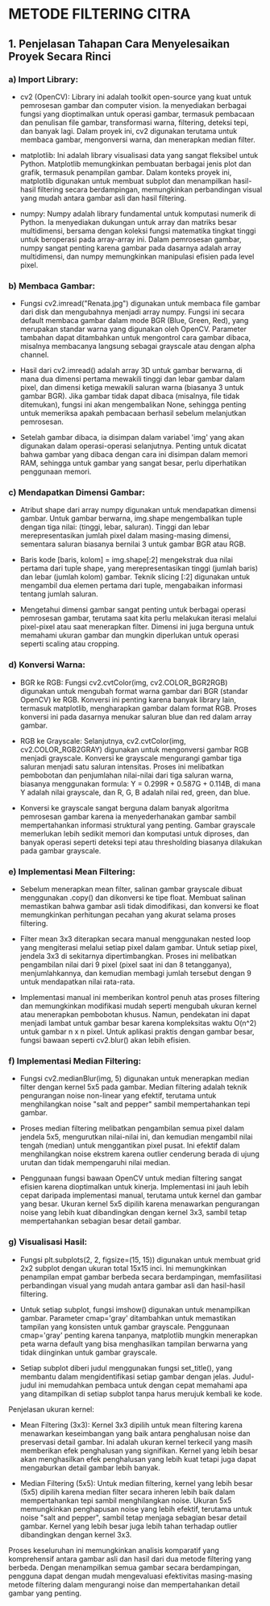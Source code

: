 # METODE FILTERING CITRA

## 1. Penjelasan Tahapan Cara Menyelesaikan Proyek Secara Rinci

### a) Import Library:
   - cv2 (OpenCV): Library ini adalah toolkit open-source yang kuat untuk pemrosesan gambar dan computer vision. Ia menyediakan berbagai fungsi yang dioptimalkan untuk operasi gambar, termasuk pembacaan dan penulisan file gambar, transformasi warna, filtering, deteksi tepi, dan banyak lagi. Dalam proyek ini, cv2 digunakan terutama untuk membaca gambar, mengonversi warna, dan menerapkan median filter.
   
   - matplotlib: Ini adalah library visualisasi data yang sangat fleksibel untuk Python. Matplotlib memungkinkan pembuatan berbagai jenis plot dan grafik, termasuk penampilan gambar. Dalam konteks proyek ini, matplotlib digunakan untuk membuat subplot dan menampilkan hasil-hasil filtering secara berdampingan, memungkinkan perbandingan visual yang mudah antara gambar asli dan hasil filtering.
   
   - numpy: Numpy adalah library fundamental untuk komputasi numerik di Python. Ia menyediakan dukungan untuk array dan matriks besar multidimensi, bersama dengan koleksi fungsi matematika tingkat tinggi untuk beroperasi pada array-array ini. Dalam pemrosesan gambar, numpy sangat penting karena gambar pada dasarnya adalah array multidimensi, dan numpy memungkinkan manipulasi efisien pada level pixel.

### b) Membaca Gambar:
   - Fungsi cv2.imread("Renata.jpg") digunakan untuk membaca file gambar dari disk dan mengubahnya menjadi array numpy. Fungsi ini secara default membaca gambar dalam mode BGR (Blue, Green, Red), yang merupakan standar warna yang digunakan oleh OpenCV. Parameter tambahan dapat ditambahkan untuk mengontrol cara gambar dibaca, misalnya membacanya langsung sebagai grayscale atau dengan alpha channel.
   
   - Hasil dari cv2.imread() adalah array 3D untuk gambar berwarna, di mana dua dimensi pertama mewakili tinggi dan lebar gambar dalam pixel, dan dimensi ketiga mewakili saluran warna (biasanya 3 untuk gambar BGR). Jika gambar tidak dapat dibaca (misalnya, file tidak ditemukan), fungsi ini akan mengembalikan None, sehingga penting untuk memeriksa apakah pembacaan berhasil sebelum melanjutkan pemrosesan.
   
   - Setelah gambar dibaca, ia disimpan dalam variabel 'img' yang akan digunakan dalam operasi-operasi selanjutnya. Penting untuk dicatat bahwa gambar yang dibaca dengan cara ini disimpan dalam memori RAM, sehingga untuk gambar yang sangat besar, perlu diperhatikan penggunaan memori.

### c) Mendapatkan Dimensi Gambar:
   - Atribut shape dari array numpy digunakan untuk mendapatkan dimensi gambar. Untuk gambar berwarna, img.shape mengembalikan tuple dengan tiga nilai: (tinggi, lebar, saluran). Tinggi dan lebar merepresentasikan jumlah pixel dalam masing-masing dimensi, sementara saluran biasanya bernilai 3 untuk gambar BGR atau RGB.
   
   - Baris kode [baris, kolom] = img.shape[:2] mengekstrak dua nilai pertama dari tuple shape, yang merepresentasikan tinggi (jumlah baris) dan lebar (jumlah kolom) gambar. Teknik slicing [:2] digunakan untuk mengambil dua elemen pertama dari tuple, mengabaikan informasi tentang jumlah saluran.
   
   - Mengetahui dimensi gambar sangat penting untuk berbagai operasi pemrosesan gambar, terutama saat kita perlu melakukan iterasi melalui pixel-pixel atau saat menerapkan filter. Dimensi ini juga berguna untuk memahami ukuran gambar dan mungkin diperlukan untuk operasi seperti scaling atau cropping.

### d) Konversi Warna:
   - BGR ke RGB: Fungsi cv2.cvtColor(img, cv2.COLOR_BGR2RGB) digunakan untuk mengubah format warna gambar dari BGR (standar OpenCV) ke RGB. Konversi ini penting karena banyak library lain, termasuk matplotlib, mengharapkan gambar dalam format RGB. Proses konversi ini pada dasarnya menukar saluran blue dan red dalam array gambar.
   
   - RGB ke Grayscale: Selanjutnya, cv2.cvtColor(img, cv2.COLOR_RGB2GRAY) digunakan untuk mengonversi gambar RGB menjadi grayscale. Konversi ke grayscale mengurangi gambar tiga saluran menjadi satu saluran intensitas. Proses ini melibatkan pembobotan dan penjumlahan nilai-nilai dari tiga saluran warna, biasanya menggunakan formula: Y = 0.299R + 0.587G + 0.114B, di mana Y adalah nilai grayscale, dan R, G, B adalah nilai red, green, dan blue.
   
   - Konversi ke grayscale sangat berguna dalam banyak algoritma pemrosesan gambar karena ia menyederhanakan gambar sambil mempertahankan informasi struktural yang penting. Gambar grayscale memerlukan lebih sedikit memori dan komputasi untuk diproses, dan banyak operasi seperti deteksi tepi atau thresholding biasanya dilakukan pada gambar grayscale.

### e) Implementasi Mean Filtering:
   - Sebelum menerapkan mean filter, salinan gambar grayscale dibuat menggunakan .copy() dan dikonversi ke tipe float. Membuat salinan memastikan bahwa gambar asli tidak dimodifikasi, dan konversi ke float memungkinkan perhitungan pecahan yang akurat selama proses filtering.
   
   - Filter mean 3x3 diterapkan secara manual menggunakan nested loop yang mengiterasi melalui setiap pixel dalam gambar. Untuk setiap pixel, jendela 3x3 di sekitarnya dipertimbangkan. Proses ini melibatkan pengambilan nilai dari 9 pixel (pixel saat ini dan 8 tetangganya), menjumlahkannya, dan kemudian membagi jumlah tersebut dengan 9 untuk mendapatkan nilai rata-rata.
   
   - Implementasi manual ini memberikan kontrol penuh atas proses filtering dan memungkinkan modifikasi mudah seperti mengubah ukuran kernel atau menerapkan pembobotan khusus. Namun, pendekatan ini dapat menjadi lambat untuk gambar besar karena kompleksitas waktu O(n^2) untuk gambar n x n pixel. Untuk aplikasi praktis dengan gambar besar, fungsi bawaan seperti cv2.blur() akan lebih efisien.

### f) Implementasi Median Filtering:
   - Fungsi cv2.medianBlur(img, 5) digunakan untuk menerapkan median filter dengan kernel 5x5 pada gambar. Median filtering adalah teknik pengurangan noise non-linear yang efektif, terutama untuk menghilangkan noise "salt and pepper" sambil mempertahankan tepi gambar.
   
   - Proses median filtering melibatkan pengambilan semua pixel dalam jendela 5x5, mengurutkan nilai-nilai ini, dan kemudian mengambil nilai tengah (median) untuk menggantikan pixel pusat. Ini efektif dalam menghilangkan noise ekstrem karena outlier cenderung berada di ujung urutan dan tidak mempengaruhi nilai median.
   
   - Penggunaan fungsi bawaan OpenCV untuk median filtering sangat efisien karena dioptimalkan untuk kinerja. Implementasi ini jauh lebih cepat daripada implementasi manual, terutama untuk kernel dan gambar yang besar. Ukuran kernel 5x5 dipilih karena menawarkan pengurangan noise yang lebih kuat dibandingkan dengan kernel 3x3, sambil tetap mempertahankan sebagian besar detail gambar.

### g) Visualisasi Hasil:
   - Fungsi plt.subplots(2, 2, figsize=(15, 15)) digunakan untuk membuat grid 2x2 subplot dengan ukuran total 15x15 inci. Ini memungkinkan penampilan empat gambar berbeda secara berdampingan, memfasilitasi perbandingan visual yang mudah antara gambar asli dan hasil-hasil filtering.
   
   - Untuk setiap subplot, fungsi imshow() digunakan untuk menampilkan gambar. Parameter cmap='gray' ditambahkan untuk memastikan tampilan yang konsisten untuk gambar grayscale. Penggunaan cmap='gray' penting karena tanpanya, matplotlib mungkin menerapkan peta warna default yang bisa menghasilkan tampilan berwarna yang tidak diinginkan untuk gambar grayscale.
   
   - Setiap subplot diberi judul menggunakan fungsi set_title(), yang membantu dalam mengidentifikasi setiap gambar dengan jelas. Judul-judul ini memudahkan pembaca untuk dengan cepat memahami apa yang ditampilkan di setiap subplot tanpa harus merujuk kembali ke kode.

Penjelasan ukuran kernel:
- Mean Filtering (3x3): Kernel 3x3 dipilih untuk mean filtering karena menawarkan keseimbangan yang baik antara penghalusan noise dan preservasi detail gambar. Ini adalah ukuran kernel terkecil yang masih memberikan efek penghalusan yang signifikan. Kernel yang lebih besar akan menghasilkan efek penghalusan yang lebih kuat tetapi juga dapat mengaburkan detail gambar lebih banyak.

- Median Filtering (5x5): Untuk median filtering, kernel yang lebih besar (5x5) dipilih karena median filter secara inheren lebih baik dalam mempertahankan tepi sambil menghilangkan noise. Ukuran 5x5 memungkinkan penghapusan noise yang lebih efektif, terutama untuk noise "salt and pepper", sambil tetap menjaga sebagian besar detail gambar. Kernel yang lebih besar juga lebih tahan terhadap outlier dibandingkan dengan kernel 3x3.

Proses keseluruhan ini memungkinkan analisis komparatif yang komprehensif antara gambar asli dan hasil dari dua metode filtering yang berbeda. Dengan menampilkan semua gambar secara berdampingan, pengguna dapat dengan mudah mengevaluasi efektivitas masing-masing metode filtering dalam mengurangi noise dan mempertahankan detail gambar yang penting.
